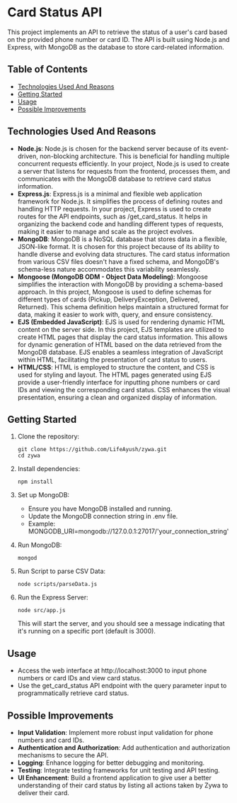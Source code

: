 # Card Status API

This project implements an API to retrieve the status of a user's card based on the provided phone number or card ID. The API is built using Node.js and Express, with MongoDB as the database to store card-related information.

## Table of Contents

- [Technologies Used And Reasons](#technologies-used)
- [Getting Started](#getting-started)
- [Usage](#usage)
- [Possible Improvements](#possible-improvements)


## Technologies Used And Reasons

- **Node.js**: Node.js is chosen for the backend server because of its event-driven, non-blocking architecture. This is beneficial for handling multiple concurrent requests efficiently. In your project, Node.js is used to create a server that listens for requests from the frontend, processes them, and communicates with the MongoDB database to retrieve card status information.
- **Express.js**: Express.js is a minimal and flexible web application framework for Node.js. It simplifies the process of defining routes and handling HTTP requests. In your project, Express is used to create routes for the API endpoints, such as /get_card_status. It helps in organizing the backend code and handling different types of requests, making it easier to manage and scale as the project evolves.
- **MongoDB**: MongoDB is a NoSQL database that stores data in a flexible, JSON-like format. It is chosen for this project because of its ability to handle diverse and evolving data structures. The card status information from various CSV files doesn't have a fixed schema, and MongoDB's schema-less nature accommodates this variability seamlessly.
- **Mongoose (MongoDB ODM - Object Data Modeling)**: Mongoose simplifies the interaction with MongoDB by providing a schema-based approach. In this project, Mongoose is used to define schemas for different types of cards (Pickup, DeliveryException, Delivered, Returned). This schema definition helps maintain a structured format for data, making it easier to work with, query, and ensure consistency.
- **EJS (Embedded JavaScript)**: EJS is used for rendering dynamic HTML content on the server side. In this project, EJS templates are utilized to create HTML pages that display the card status information. This allows for dynamic generation of HTML based on the data retrieved from the MongoDB database. EJS enables a seamless integration of JavaScript within HTML, facilitating the presentation of card status to users.
- **HTML/CSS**: HTML is employed to structure the content, and CSS is used for styling and layout. The HTML pages generated using EJS provide a user-friendly interface for inputting phone numbers or card IDs and viewing the corresponding card status. CSS enhances the visual presentation, ensuring a clean and organized display of information.

## Getting Started

1. Clone the repository:

   ```CMD
   git clone https://github.com/LifeAyush/zywa.git
   cd zywa

   ```

2. Install dependencies:

   ```CMD
   npm install

   ```

3. Set up MongoDB:

   - Ensure you have MongoDB installed and running.
   - Update the MongoDB connection string in .env file.
   - Example: MONGODB_URI=mongodb://127.0.0.1:27017/'your_connection_string'

4. Run MongoDB:

   ```CMD
   mongod

   ```

5. Run Script to parse CSV Data:

   ```CMD
   node scripts/parseData.js

   ```

6. Run the Express Server:

   ```CMD
   node src/app.js
   ```
   This will start the server, and you should see a message indicating that it's running on a specific port (default is 3000).

## Usage

- Access the web interface at http://localhost:3000 to input phone numbers or card IDs and view card status.
- Use the get_card_status API endpoint with the query parameter input to programmatically retrieve card status.

## Possible Improvements

- **Input Validation**: Implement more robust input validation for phone numbers and card IDs.
- **Authentication and Authorization**: Add authentication and authorization mechanisms to secure the API.
- **Logging**: Enhance logging for better debugging and monitoring.
- **Testing**: Integrate testing frameworks for unit testing and API testing.
- **UI Enhancement**: Build a frontend application to give user a better understanding of their card status by listing all actions taken by Zywa to deliver their card.
